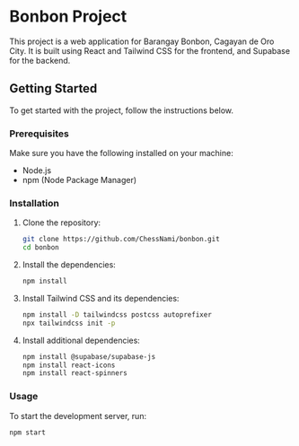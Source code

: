 # Bonbon Project

This project is a web application for Barangay Bonbon, Cagayan de Oro City. It is built using React and Tailwind CSS for the frontend, and Supabase for the backend.

## Getting Started

To get started with the project, follow the instructions below.

### Prerequisites

Make sure you have the following installed on your machine:

- Node.js
- npm (Node Package Manager)

### Installation

1. Clone the repository:

   ```sh
   git clone https://github.com/ChessNami/bonbon.git
   cd bonbon
   ```

2. Install the dependencies:

   ```sh
   npm install
   ```

3. Install Tailwind CSS and its dependencies:

   ```sh
   npm install -D tailwindcss postcss autoprefixer
   npx tailwindcss init -p
   ```

4. Install additional dependencies:

   ```sh
   npm install @supabase/supabase-js
   npm install react-icons
   npm install react-spinners
   ```

### Usage

To start the development server, run:

```sh
npm start
```
